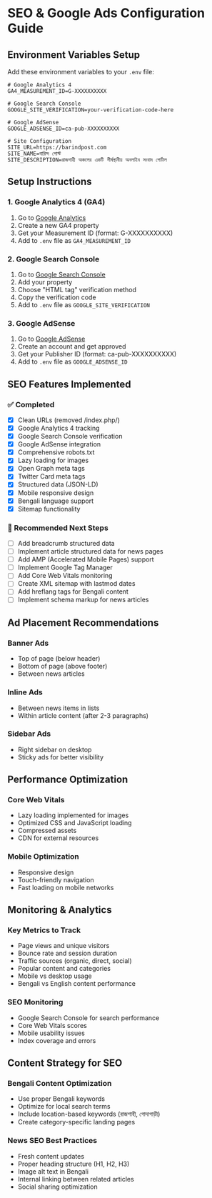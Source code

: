 # SEO & Google Ads Configuration Guide

## Environment Variables Setup

Add these environment variables to your `.env` file:

```env
# Google Analytics 4
GA4_MEASUREMENT_ID=G-XXXXXXXXXX

# Google Search Console
GOOGLE_SITE_VERIFICATION=your-verification-code-here

# Google AdSense
GOOGLE_ADSENSE_ID=ca-pub-XXXXXXXXXX

# Site Configuration
SITE_URL=https://barindpost.com
SITE_NAME=বারিন্দ পোস্ট
SITE_DESCRIPTION=রাজশাহী অঞ্চলের একটি শীর্ষস্থানীয় অনলাইন সংবাদ পোর্টাল
```

## Setup Instructions

### 1. Google Analytics 4 (GA4)
1. Go to [Google Analytics](https://analytics.google.com/)
2. Create a new GA4 property
3. Get your Measurement ID (format: G-XXXXXXXXXX)
4. Add to `.env` file as `GA4_MEASUREMENT_ID`

### 2. Google Search Console
1. Go to [Google Search Console](https://search.google.com/search-console/)
2. Add your property
3. Choose "HTML tag" verification method
4. Copy the verification code
5. Add to `.env` file as `GOOGLE_SITE_VERIFICATION`

### 3. Google AdSense
1. Go to [Google AdSense](https://www.google.com/adsense/)
2. Create an account and get approved
3. Get your Publisher ID (format: ca-pub-XXXXXXXXXX)
4. Add to `.env` file as `GOOGLE_ADSENSE_ID`

## SEO Features Implemented

### ✅ Completed
- [x] Clean URLs (removed /index.php/)
- [x] Google Analytics 4 tracking
- [x] Google Search Console verification
- [x] Google AdSense integration
- [x] Comprehensive robots.txt
- [x] Lazy loading for images
- [x] Open Graph meta tags
- [x] Twitter Card meta tags
- [x] Structured data (JSON-LD)
- [x] Mobile responsive design
- [x] Bengali language support
- [x] Sitemap functionality

### 🔄 Recommended Next Steps
- [ ] Add breadcrumb structured data
- [ ] Implement article structured data for news pages
- [ ] Add AMP (Accelerated Mobile Pages) support
- [ ] Implement Google Tag Manager
- [ ] Add Core Web Vitals monitoring
- [ ] Create XML sitemap with lastmod dates
- [ ] Add hreflang tags for Bengali content
- [ ] Implement schema markup for news articles

## Ad Placement Recommendations

### Banner Ads
- Top of page (below header)
- Bottom of page (above footer)
- Between news articles

### Inline Ads
- Between news items in lists
- Within article content (after 2-3 paragraphs)

### Sidebar Ads
- Right sidebar on desktop
- Sticky ads for better visibility

## Performance Optimization

### Core Web Vitals
- Lazy loading implemented for images
- Optimized CSS and JavaScript loading
- Compressed assets
- CDN for external resources

### Mobile Optimization
- Responsive design
- Touch-friendly navigation
- Fast loading on mobile networks

## Monitoring & Analytics

### Key Metrics to Track
- Page views and unique visitors
- Bounce rate and session duration
- Traffic sources (organic, direct, social)
- Popular content and categories
- Mobile vs desktop usage
- Bengali vs English content performance

### SEO Monitoring
- Google Search Console for search performance
- Core Web Vitals scores
- Mobile usability issues
- Index coverage and errors

## Content Strategy for SEO

### Bengali Content Optimization
- Use proper Bengali keywords
- Optimize for local search terms
- Include location-based keywords (রাজশাহী, গোদাগাড়ী)
- Create category-specific landing pages

### News SEO Best Practices
- Fresh content updates
- Proper heading structure (H1, H2, H3)
- Image alt text in Bengali
- Internal linking between related articles
- Social sharing optimization
